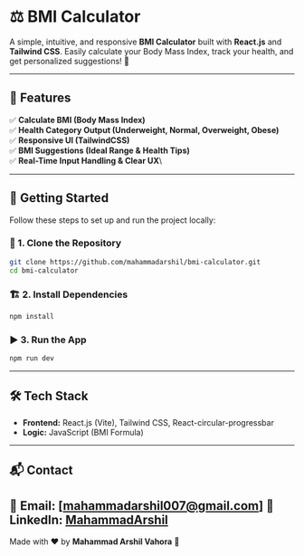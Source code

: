 # ⚖️ BMI Calculator

A simple, intuitive, and responsive **BMI Calculator** built with **React.js** and **Tailwind CSS**. Easily calculate your Body Mass Index, track your health, and get personalized suggestions! 💪

---

## 📌 Features

✅ **Calculate BMI (Body Mass Index)**\
✅ **Health Category Output (Underweight, Normal, Overweight, Obese)**\
✅ **Responsive UI (TailwindCSS)**\
✅ **BMI Suggestions (Ideal Range & Health Tips)**\
✅ **Real-Time Input Handling & Clear UX**\

---

## 🚀 Getting Started

Follow these steps to set up and run the project locally:

### 📂 1. Clone the Repository

```sh
git clone https://github.com/mahammadarshil/bmi-calculator.git
cd bmi-calculator
```

### 🏗 2. Install Dependencies

```sh
npm install
```

### ▶️ 3. Run the App

```sh
npm run dev
```

---

## 🛠 Tech Stack

* **Frontend:** React.js (Vite), Tailwind CSS, React-circular-progressbar
* **Logic:** JavaScript (BMI Formula)

---


## 📬 Contact

📧 Email: \[[mahammadarshil007@gmail.com](mailto:your-email@gmail.com)]
🔗 LinkedIn: [MahammadArshil](https://www.linkedin.com/in/mahammadarshil-vahora/)
---

Made with ❤️ by **Mahammad Arshil Vahora** 🚀
